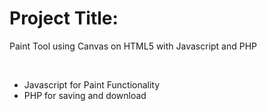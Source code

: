 <h1>Project Title:</h1>
<p>Paint Tool using Canvas on HTML5 with Javascript and PHP</p>
<br>
<ul>
<li>Javascript for Paint Functionality</li>
<li>PHP for saving and download</li>
</ul>
